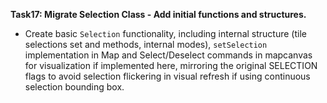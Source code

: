 **Task17: Migrate Selection Class - Add initial functions and structures.**
- Create basic `Selection` functionality, including internal structure (tile selections set and methods, internal modes), `setSelection` implementation in Map and Select/Deselect commands in mapcanvas for visualization if implemented here, mirroring the original SELECTION flags to avoid selection flickering in visual refresh if using continuous selection bounding box.
